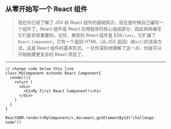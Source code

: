 ## 从零开始写一个 React 组件

> 现在你已经了解了 JSX 和 React 组件的基础知识，现在是时候自己编写一个组件了。React 组件是 React 应用程序的核心组成部分，因此熟练编写它们是非常重要的。记住，典型的 React 组件是 ES6`class`，它扩展了`React.Component`。它有一个返回 HTML（从 JSX 返回）或`null`的渲染方法，这是 React 组件的基本形式。一旦你深刻地理解了这一点，你就可以开始构建更复杂的 React 项目了。

---

```react
// change code below this line
class MyComponent extends React.Component{
  render(){
    return (
      <div>
        <h1>My First React Component!</h1>
      </div>
    )
  }
}

ReactDOM.render(<MyComponent/>,document.getElementById("challenge-node"))
```

